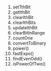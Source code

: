 1) setTthBit
2) getIthBit
3) clearIthBit
4) clearIthBits
5) updateIthBit
6) clearBitInRange
7) countOne
8) convertToBinary
9) power()
10) fastExpo()
11) findEvenOdd()
12) isPowerOfTwo()
